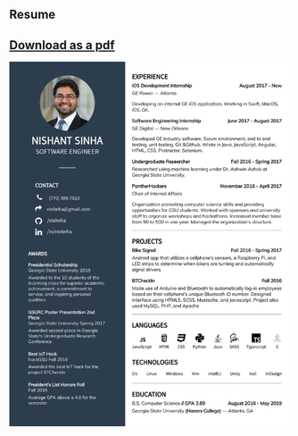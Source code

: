 ## Resume

[Download as a pdf](https://github.com/Nishnha/resume/raw/master/resume.pdf)
---

![image of the resume](src/img/resume.jpg)
